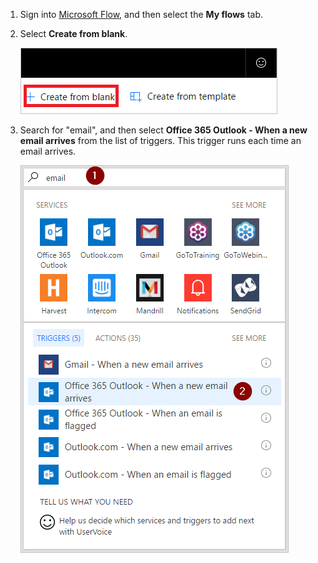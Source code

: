 1. Sign into [Microsoft Flow](https://flow.microsoft.com), and then select the **My flows** tab.

1. Select **Create from blank**.

     ![blank flow](./media/email-triggers/email-triggers-create-blank.png)

1. Search for "email", and then select **Office 365 Outlook - When a new email arrives** from the list of triggers. This trigger runs each time an email arrives.

     ![search for email](./media/email-triggers/email-triggers-1.png)